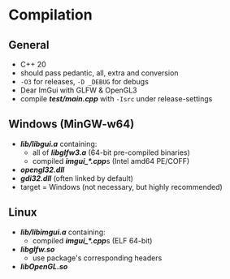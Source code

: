 # Compilation

## General

- C++ 20
- should pass pedantic, all, extra and conversion
- `-O3` for releases, `-D _DEBUG` for debugs
- Dear ImGui with GLFW & OpenGL3
- compile ***test/main.cpp*** with `-Isrc` under release-settings

## Windows (MinGW-w64)

- ***lib/libgui.a*** containing:
    - all of ***libglfw3.a*** (64-bit pre-compiled binaries)
    - compiled ***imgui_\*.cpp***s (Intel amd64 PE/COFF)
- ***opengl32.dll***
- ***gdi32.dll*** (often linked by default)
- target = Windows (not necessary, but highly recommended)

## Linux

- ***lib/libimgui.a*** containing:
    - compiled ***imgui_\*.cpp***s (ELF 64-bit)
- ***libglfw.so***
    - use package's corresponding headers
- ***libOpenGL.so***
